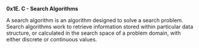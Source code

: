 ********0x1E. C - Search Algorithms********

A search algorithm is an algorithm designed to solve a search problem. Search algorithms work to retrieve information stored within particular data structure, or calculated in the search space of a problem domain, with either discrete or continuous values.
